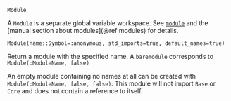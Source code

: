 ```
Module
```

A `Module` is a separate global variable workspace. See [`module`](@ref) and the [manual section about modules](@ref modules) for details.

```
Module(name::Symbol=:anonymous, std_imports=true, default_names=true)
```

Return a module with the specified name. A `baremodule` corresponds to `Module(:ModuleName, false)`

An empty module containing no names at all can be created with `Module(:ModuleName, false, false)`. This module will not import `Base` or `Core` and does not contain a reference to itself.
